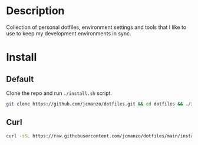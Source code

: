 # Description

Collection of personal dotfiles, environment settings and tools that I like to use to keep my development environments in sync.

# Install

## Default

Clone the repo and run `./install.sh` script.

```bash
git clone https://github.com/jcmanzo/dotfiles.git && cd dotfiles && ./install.sh
```

## Curl

```bash
curl -sSL https://raw.githubusercontent.com/jcmanzo/dotfiles/main/install.sh | bash -s -- -r
```
